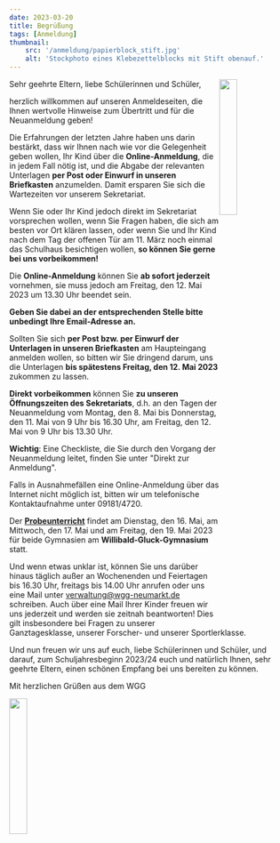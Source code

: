```yaml
---
date: 2023-03-20
title: Begrüßung
tags: [Anmeldung]
thumbnail: 
    src: '/anmeldung/papierblock_stift.jpg'
    alt: 'Stockphoto eines Klebezettelblocks mit Stift obenauf.'
---
```


<img src="/images/anmeldung/schiffer.jpg" style="float:right; width:25%; margin-top:0px">
Sehr geehrte Eltern, liebe Schülerinnen und Schüler,

herzlich willkommen auf unseren Anmeldeseiten, die Ihnen wertvolle Hinweise zum Übertritt und für die Neuanmeldung geben! 

Die Erfahrungen der letzten Jahre haben uns darin bestärkt, dass wir Ihnen nach wie vor die Gelegenheit geben wollen, Ihr Kind über die **Online-Anmeldung**, die in jedem Fall nötig ist, und die Abgabe der relevanten Unterlagen **per Post oder Einwurf in unseren Briefkasten** anzumelden. Damit ersparen Sie sich die Wartezeiten vor unserem Sekretariat.

Wenn Sie oder Ihr Kind jedoch direkt im Sekretariat vorsprechen wollen, wenn Sie Fragen haben, die sich am besten vor Ort klären lassen, oder wenn Sie und Ihr Kind nach dem Tag der offenen Tür am 11. März noch einmal das Schulhaus besichtigen wollen, **so können Sie gerne bei uns vorbeikommen!**

Die **Online-Anmeldung** können Sie **ab sofort jederzeit** vornehmen, sie muss jedoch am Freitag, den 12. Mai 2023 um 13.30 Uhr beendet sein. 

**Geben Sie dabei an der entsprechenden Stelle bitte unbedingt Ihre Email-Adresse an.**

Sollten Sie sich **per Post bzw. per Einwurf der Unterlagen in unseren Briefkasten** am Haupteingang anmelden wollen, so bitten wir Sie dringend darum, uns die Unterlagen **bis spätestens Freitag, den 12. Mai 2023** zukommen zu lassen.

**Direkt vorbeikommen** können Sie **zu unseren Öffnungszeiten des Sekretariats**, d.h. an den Tagen der Neuanmeldung vom Montag, den 8. Mai bis Donnerstag, den 11. Mai von 9 Uhr bis 16.30 Uhr, am Freitag, den 12. Mai von 9 Uhr bis 13.30 Uhr.

**Wichtig**: Eine Checkliste, die Sie durch den Vorgang der Neuanmeldung leitet, finden Sie unter "Direkt zur Anmeldung". 

Falls in Ausnahmefällen eine Online-Anmeldung über das Internet nicht möglich ist, bitten wir um telefonische Kontaktaufnahme unter 09181/4720.

Der <a href="/anmeldung/probeunterricht">**Probeunterricht**</a> findet am Dienstag, den 16. Mai, am Mittwoch, den 17. Mai und am Freitag, den 19. Mai 2023 für beide Gymnasien am **Willibald-Gluck-Gymnasium** statt. 

Und wenn etwas unklar ist, können Sie uns darüber hinaus täglich außer an Wochenenden und Feiertagen bis 16.30 Uhr, freitags bis 14.00 Uhr anrufen oder uns eine Mail unter verwaltung@wgg-neumarkt.de schreiben. Auch über eine Mail Ihrer Kinder freuen wir uns jederzeit und werden sie zeitnah beantworten! Dies gilt insbesondere bei Fragen zu unserer Ganztagesklasse, unserer Forscher- und unserer Sportlerklasse. 

Und nun freuen wir uns auf euch, liebe Schülerinnen und Schüler, und darauf, zum Schuljahresbeginn 2023/24 euch und natürlich Ihnen, sehr geehrte Eltern, einen schönen Empfang bei uns bereiten zu können. 

Mit herzlichen Grüßen aus dem WGG

<img src="/images/anmeldung/unterschrift.jpg" style="float:left; width:25%">
